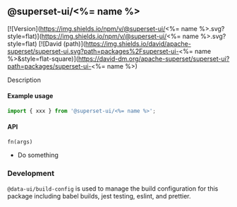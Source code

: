 <!--
Licensed to the Apache Software Foundation (ASF) under one
or more contributor license agreements.  See the NOTICE file
distributed with this work for additional information
regarding copyright ownership.  The ASF licenses this file
to you under the Apache License, Version 2.0 (the
"License"); you may not use this file except in compliance
with the License.  You may obtain a copy of the License at

  http://www.apache.org/licenses/LICENSE-2.0

Unless required by applicable law or agreed to in writing,
software distributed under the License is distributed on an
"AS IS" BASIS, WITHOUT WARRANTIES OR CONDITIONS OF ANY
KIND, either express or implied.  See the License for the
specific language governing permissions and limitations
under the License.
-->

## @superset-ui/<%= name %>

[![Version](https://img.shields.io/npm/v/@superset-ui/<%= name
%>.svg?style=flat)](https://img.shields.io/npm/v/@superset-ui/<%= name %>.svg?style=flat)
[![David (path)](https://img.shields.io/david/apache-superset/superset-ui.svg?path=packages%2Fsuperset-ui-<%=
name
%>&style=flat-square)](https://david-dm.org/apache-superset/superset-ui?path=packages/superset-ui-<%=
name %>)

Description

#### Example usage

```js
import { xxx } from '@superset-ui/<%= name %>';
```

#### API

`fn(args)`

- Do something

### Development

`@data-ui/build-config` is used to manage the build configuration for this package including babel
builds, jest testing, eslint, and prettier.
